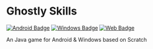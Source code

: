 # Ghostly Skills
[![Android Badge](https://i.imgur.com/7h9nggZ.png)](https://github.com/Minionguyjpro/Ghostly-Skills/releases/latest/download/Ghostly-Skills_v1.0.0.apk)
[![Windows Badge](https://i.imgur.com/SzCJCxj.png)](https://github.com/Minionguyjpro/Ghostly-Skills/releases/latest/download/Ghostly-Skills_setup.exe)
[![Web Badge](https://i.imgur.com/nKCAsvE.png)](https://minionguyjpro.github.io/Ghostly-Skills/)

An Java game for Android & Windows based on Scratch

